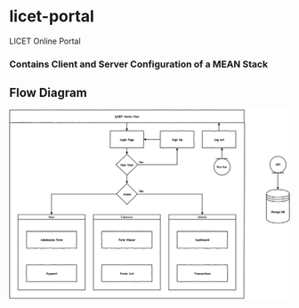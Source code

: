 # licet-portal
LICET Online Portal


### Contains Client and Server Configuration of a MEAN Stack

## Flow Diagram
![Flow Diagram](LICET_Flow.png)